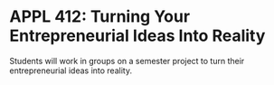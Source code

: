 # APPL 412: Turning Your Entrepreneurial Ideas Into Reality

Students will work in groups on a semester project to turn their entrepreneurial ideas into reality.
